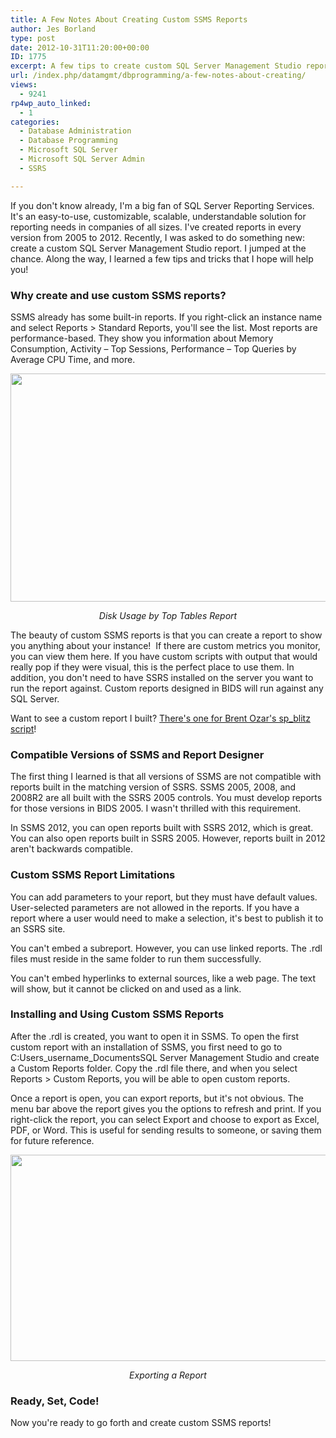 ```yaml
---
title: A Few Notes About Creating Custom SSMS Reports
author: Jes Borland
type: post
date: 2012-10-31T11:20:00+00:00
ID: 1775
excerpt: A few tips to create custom SQL Server Management Studio reports.
url: /index.php/datamgmt/dbprogramming/a-few-notes-about-creating/
views:
  - 9241
rp4wp_auto_linked:
  - 1
categories:
  - Database Administration
  - Database Programming
  - Microsoft SQL Server
  - Microsoft SQL Server Admin
  - SSRS

---
```

If you don't know already, I'm a big fan of SQL Server Reporting Services. It's an easy-to-use, customizable, scalable, understandable solution for reporting needs in companies of all sizes. I've created reports in every version from 2005 to 2012. Recently, I was asked to do something new: create a custom SQL Server Management Studio report. I jumped at the chance. Along the way, I learned a few tips and tricks that I hope will help you!

### Why create and use custom SSMS reports?

SSMS already has some built-in reports. If you right-click an instance name and select Reports > Standard Reports, you'll see the list. Most reports are performance-based. They show you information about Memory Consumption, Activity – Top Sessions, Performance – Top Queries by Average CPU Time, and more.

<p style="text-align: center;">
  <img src="/wp-content/uploads/users/grrlgeek/DiskUsageTopTables.JPG?mtime=1351689156" alt="" width="789" height="365" />
</p>

<p style="text-align: center;">
  <em>Disk Usage by Top Tables Report </em>
</p>

The beauty of custom SSMS reports is that you can create a report to show you anything about your instance!  If there are custom metrics you monitor, you can view them here. If you have custom scripts with output that would really pop if they were visual, this is the perfect place to use them. In addition, you don't need to have SSRS installed on the server you want to run the report against. Custom reports designed in BIDS will run against any SQL Server.

Want to see a custom report I built? [There's one for Brent Ozar's sp_blitz script][1]!

### **Compatible Versions of SSMS and Report Designer** 

The first thing I learned is that all versions of SSMS are not compatible with reports built in the matching version of SSRS. SSMS 2005, 2008, and 2008R2 are all built with the SSRS 2005 controls. You must develop reports for those versions in BIDS 2005. I wasn't thrilled with this requirement.

In SSMS 2012, you can open reports built with SSRS 2012, which is great. You can also open reports built in SSRS 2005. However, reports built in 2012 aren't backwards compatible.

### **Custom** SSMS Report Limitations

You can add parameters to your report, but they must have default values. User-selected parameters are not allowed in the reports. If you have a report where a user would need to make a selection, it's best to publish it to an SSRS site.

You can't embed a subreport. However, you can use linked reports. The .rdl files must reside in the same folder to run them successfully.

You can't embed hyperlinks to external sources, like a web page. The text will show, but it cannot be clicked on and used as a link.

### Installing and Using Custom SSMS Reports

After the .rdl is created, you want to open it in SSMS. To open the first custom report with an installation of SSMS, you first need to go to C:Users_username_DocumentsSQL Server Management Studio and create a Custom Reports folder. Copy the .rdl file there, and when you select Reports > Custom Reports, you will be able to open custom reports.

Once a report is open, you can export reports, but it's not obvious. The menu bar above the report gives you the options to refresh and print. If you right-click the report, you can select Export and choose to export as Excel, PDF, or Word. This is useful for sending results to someone, or saving them for future reference.

<p style="text-align: center;">
  <img src="/wp-content/uploads/users/grrlgeek/DiskUsageTopTablesExport.JPG?mtime=1351689372" alt="" width="900" height="330" />
</p>

<p style="text-align: center;">
  <span style="font-style: italic;">Exporting a Report</span>
</p>

### **Ready, Set, Code!** 

Now you're ready to go forth and create custom SSMS reports!

 [1]: http://www.brentozar.com/archive/2012/06/making-spblitz-blitzier/